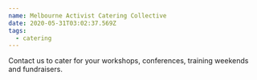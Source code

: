 ```yaml
---
name: Melbourne Activist Catering Collective
date: 2020-05-31T03:02:37.569Z
tags:
  - catering
---
```

Contact us to cater for your workshops, conferences, training weekends and fundraisers.